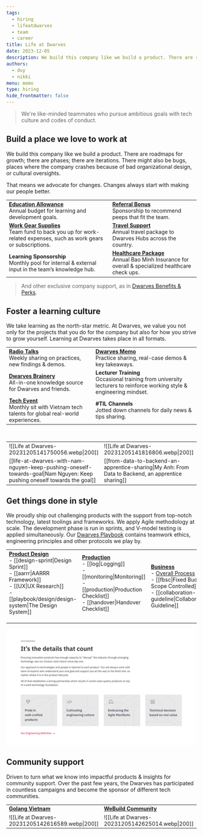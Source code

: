 ```yaml
---
tags:
  - hiring
  - lifeatdwarves
  - team
  - career
title: Life at Dwarves
date: 2023-12-05
description: We build this company like we build a product. There are roadmaps for growth; there are phases; there are iterations. There might also be bugs, places where the company crashes because of bad organizational design, or cultural oversights.
authors:
  - duy
  - nikki
menu: memo
type: hiring
hide_frontmatter: false
---
```


> We're like-minded teammates who pursue ambitious goals with tech culture and codes of conduct.

## Build a place we love to work at
We build this company like we build a product. There are roadmaps for growth; there are phases; there are iterations. There might also be bugs, places where the company crashes because of bad organizational design, or cultural oversights.

That means we advocate for changes. Changes always start with making our people better.

|                                                                                                                                                                                                                    |                                                                                                                                                                                                 |
| ------------------------------------------------------------------------------------------------------------------------------------------------------------------------------------------------------------------ | ----------------------------------------------------------------------------------------------------------------------------------------------------------------------------------------------- |
| **[Education Allowance](https://github.com/dwarvesf/handbook/blob/master/benefits-and-perks.md#continuing-education-allowance-cea)**<br>Annual budget for learning and development goals.                          | **[Referral Bonus](https://github.com/dwarvesf/handbook/blob/master/benefits-and-perks.md#employee-referral-bonus)**<br>Sponsorship to recommend peeps that fit the team.                       |
| **[Work Gear Supplies](https://github.com/dwarvesf/handbook/blob/master/benefits-and-perks.md#work-supplies-expense)**<br>Team fund to back you up for work-related expenses, such as work gears or subscriptions. | **[Travel Support](https://github.com/dwarvesf/handbook/blob/master/benefits-and-perks.md#flight-tickets-to-dwarves-hubs)**<br>Annual travel package to Dwarves Hubs across the country.        |
| **Learning Sponsorship**<br>Monthly pool for internal & external input in the team’s knowledge hub.                                                                                                                | **[Healthcare Package](https://github.com/dwarvesf/handbook/blob/master/benefits-and-perks.md#annual-healthcare)**<br>Annual Bao Minh Insurance for overall & specialized healthcare check ups. |

> And other exclusive company support, as in [Dwarves Benefits & Perks](https://github.com/dwarvesf/handbook/blob/master/benefits-and-perks.md).

## Foster a learning culture
We take learning as the north-star metric. At Dwarves, we value you not only for the projects that you do for the company but also for how you strive to grow yourself. Learning at Dwarves takes place in all formats.

|                                                                                                                                                                             |                                                                                                                                                                     |
| --------------------------------------------------------------------------------------------------------------------------------------------------------------------------- | ------------------------------------------------------------------------------------------------------------------------------------------------------------------- |
| **[Radio Talks](https://www.youtube.com/channel/UC_SyzGLf6wiqctQFsRI_frw)**<br>Weekly sharing on practices, new findings & demos.                                           | [**Dwarves Memo**](https://memo.d.foundation/Data-Analyst-in-Retail-Trading-e92fe7d046a548d782ddec4fac57f61e)<br>Practice sharing, real-case demos & key takeaways. |
| **[Dwarves Brainery](http://brain.d.foundation/)**<br>All-in-one knowledge source for Dwarves and friends.                                                                  | **Lecturer Training**<br>Occasional training from university lecturers to reinforce working style & engineering mindset.                                            |
| **[Tech Event](https://open.spotify.com/show/7iHr4TuMBhc2LZhLn0YFoI?si=be4abf7312fe44e1&nd=1)**<br>Monthly sit with Vietnam tech talents for global real-world experiences. | **#TIL Channels**<br>Jotted down channels for daily news & tips sharing.                                                                                            |

<br>

|                                                                                                                          |                                                                                                     |                                                                            |
| ------------------------------------------------------------------------------------------------------------------------ | --------------------------------------------------------------------------------------------------- | -------------------------------------------------------------------------- |
| ![[Life at Dwarves-20231205141750056.webp\|200]]                                                                         | ![[Life at Dwarves-20231205141816806.webp\|200]]                                                    | ![[Life at Dwarves-20231205141835285.webp\|200]]                           |
| [[life-at-dwarves-with-nam-nguyen-keep-pushing-oneself-towards-goal\|Nam Nguyen: Keep pushing oneself towards the goal]] | [[from-data-to-backend-an-apprentice-sharing\|My Anh: From Data to Backend, an apprentice sharing]] | [[life-at-dwarves-with-hieu-vu\|Hieu Vu: Python, Java or NodeJS? Golang!]] |

## Get things done in style
We proudly ship out challenging products with the support from top-notch technology, latest toolings and frameworks. We apply Agile methodology at scale. The development phase is run in sprints, and V-model testing is applied simultaneously. Our [Dwarves Playbook](https://github.com/dwarvesf/playbook) contains teamwork ethics, engineering principles and other protocols we play by.

|                                                                                                                                                                                                                                            |                                                                                                                                                                                                                 |                                                                                                                                                                                                                                                                   |                                                                                                                                                                                                                                                                  |
| ------------------------------------------------------------------------------------------------------------------------------------------------------------------------------------------------------------------------------------------ | --------------------------------------------------------------------------------------------------------------------------------------------------------------------------------------------------------------- | ----------------------------------------------------------------------------------------------------------------------------------------------------------------------------------------------------------------------------------------------------------------- | ---------------------------------------------------------------------------------------------------------------------------------------------------------------------------------------------------------------------------------------------------------------- |
| **[Product Design](https://github.com/dwarvesf/playbook#product-design)**<br>- [[design-sprint\|Design Sprint]]<br>- [[aarrr\|AARRR Framework]]<br>- [[UX\|UX Research]]<br>- [[playbook/design/design-system\|The Design System]]<br><br> | [**Production**](https://github.com/dwarvesf/playbook#production)<br>- [[log\|Logging]]<br>- [[monitoring\|Monitoring]]<br>- [[production\|Production Checklist]]<br>- [[handover\|Handover Checklist]]<br><br> | [**Business**](https://github.com/dwarvesf/playbook#business)<br>- [Overall Process](https://github.com/dwarvesf/playbook/blob/master/business/README.md)<br>- [[fbsc\|Fixed Budget, Scope Controlled]]<br>- [[collaboration-guideline\|Collaboration Guideline]] | [**Developing**](https://github.com/dwarvesf/playbook#developing)<br>- [Setup](https://github.com/dwarvesf/playbook#setup)<br>- [Practices](https://github.com/dwarvesf/playbook#practices)<br>- [Platforms](https://github.com/dwarvesf/playbook#platforms)<br> |

![](assets/life-at-dwarves-20231205142525518.webp)

## Community support
Driven to turn what we know into impactful products & insights for community support. Over the past few years, the Dwarves has participated in countless campaigns and become the sponsor of different tech communities.

|                                                  |                                                     |                                                  |                                                  |
| ------------------------------------------------ | --------------------------------------------------- | ------------------------------------------------ | ------------------------------------------------ |
| **[Golang Vietnam](https://golang.org.vn/)**     | **[WeBuild Community](https://webuild.community/)** | **[Techie Story](http://techiestory.co/)**       | **[Startup.vn](https://startup.vn/)**            |
| ![[Life at Dwarves-20231205142616589.webp\|200]] | ![[Life at Dwarves-20231205142625014.webp\|200]]    | ![[Life at Dwarves-20231205142630563.webp\|200]] | ![[Life at Dwarves-20231205142634406.webp\|200]] |
